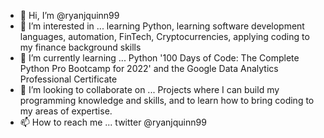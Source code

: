 - 👋 Hi, I’m @ryanjquinn99
- 👀 I’m interested in ... learning Python, learning software development languages, automation, FinTech, Cryptocurrencies, applying coding to my finance background skills
- 🌱 I’m currently learning ... Python '100 Days of Code: The Complete Python Pro Bootcamp for 2022' and the Google Data Analytics Professional Certificate
- 💞️ I’m looking to collaborate on ... Projects where I can build my programming knowledge and skills, and to learn how to bring coding to my areas of expertise.
- 📫 How to reach me ... twitter @ryanjquinn99

<!---
ryanjquinn99/ryanjquinn99 is a ✨ special ✨ repository because its `README.md` (this file) appears on your GitHub profile.
You can click the Preview link to take a look at your changes.
--->
